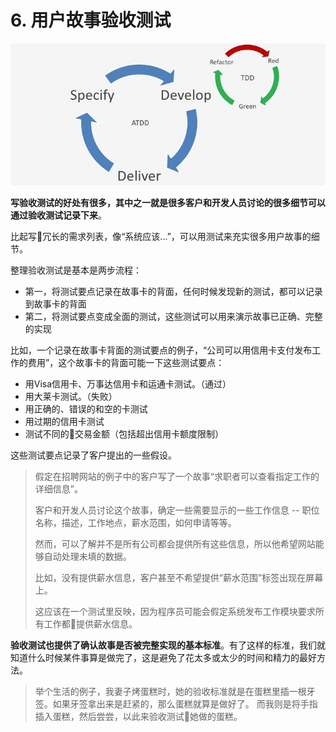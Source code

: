 # 6. 用户故事验收测试

![ATDD](images/atdd.jpg)

**写验收测试的好处有很多，其中之一就是很多客户和开发人员讨论的很多细节可以通过验收测试记录下来**。

比起写冗长的需求列表，像“系统应该...”，可以用测试来充实很多用户故事的细节。

整理验收测试是基本是两步流程：

- 第一，将测试要点记录在故事卡的背面，任何时候发现新的测试，都可以记录到故事卡的背面
- 第二，将测试要点变成全面的测试，这些测试可以用来演示故事已正确、完整的实现

比如，一个记录在故事卡背面的测试要点的例子，“公司可以用信用卡支付发布工作的费用”，这个故事卡的背面可能一下这些测试要点：

- 用Visa信用卡、万事达信用卡和运通卡测试。（通过）
- 用大莱卡测试。（失败）
- 用正确的、错误的和空的卡测试
- 用过期的信用卡测试
- 测试不同的交易金额（包括超出信用卡额度限制）

这些测试要点记录了客户提出的一些假设。

> 假定在招聘网站的例子中的客户写了一个故事“求职者可以查看指定工作的详细信息”。
>
> 客户和开发人员讨论这个故事，确定一些需要显示的一些工作信息 -- 职位名称，描述，工作地点，薪水范围，如何申请等等。
>
> 然而，可以了解并不是所有公司都会提供所有这些信息，所以他希望网站能够自动处理未填的数据。
>
> 比如，没有提供薪水信息，客户甚至不希望提供“薪水范围”标签出现在屏幕上。
>
> 这应该在一个测试里反映，因为程序员可能会假定系统发布工作模块要求所有工作都提供薪水信息。

**验收测试也提供了确认故事是否被完整实现的基本标准**。有了这样的标准，我们就知道什么时候某件事算是做完了，这是避免了花太多或太少的时间和精力的最好方法。

> 举个生活的例子，我妻子烤蛋糕时，她的验收标准就是在蛋糕里插一根牙签。如果牙签拿出来是赶紧的，那么蛋糕就算是做好了。
> 而我则是将手指插入蛋糕，然后尝尝，以此来验收测试她做的蛋糕。
